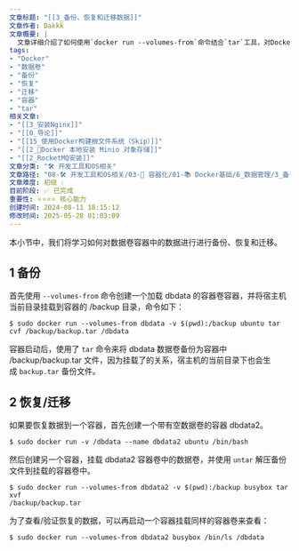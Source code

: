 ```yaml
---
文章标题: "[[3_备份、恢复和迁移数据]]" 
文章作者: Dakkk
文章概要: |
  文章详细介绍了如何使用`docker run --volumes-from`命令结合`tar`工具，对Docker数据卷容器中的数据进行高效的备份、恢复与迁移操作，并提供了具体命令示例。
tags:
- "Docker"
- "数据卷"
- "备份"
- "恢复"
- "迁移"
- "容器"
- "tar"
相关文章:
- "[[3_安装Nginx]]"
- "[[0_导论]]"
- "[[15_使用Docker构建根文件系统（Skip）]]"
- "[[2_📕Docker 本地安装 Minio 对象存储]]"
- "[[2_RocketMQ安装]]"
文章分类: "🛠️ 开发工具和OS相关"
文章路径: "08-🛠️ 开发工具和OS相关/03-🐋 容器化/01-📚 Docker基础/6_数据管理/3_备份、恢复和迁移数据.md"
文章难度: 初级 💧
目前阶段: ✅ 已完成
重要性: ⭐⭐⭐⭐ 核心能力
创建时间: 2024-08-11 18:15:12
修改时间: 2025-05-28 01:03:09
---
```


本小节中，我们将学习如何对数据卷容器中的数据进行进行备份、恢复和迁移。
## 1 备份

首先使用 `--volumes-from` 命令创建一个加载 dbdata 的容器卷容器，并将宿主机当前目录挂载到容器的 /backup 目录，命令如下：

```
$ sudo docker run --volumes-from dbdata -v $(pwd):/backup ubuntu tar cvf /backup/backup.tar /dbdata
```

容器启动后，使用了 `tar` 命令来将 dbdata 数据卷备份为容器中 /backup/backup.tar 文件，因为挂载了的关系，宿主机的当前目录下也会生成 `backup.tar` 备份文件。

## 2 恢复/迁移

如果要恢复数据到一个容器，首先创建一个带有空数据卷的容器 dbdata2。

```
$ sudo docker run -v /dbdata --name dbdata2 ubuntu /bin/bash
```

然后创建另一个容器，挂载 dbdata2 容器卷中的数据卷，并使用 `untar` 解压备份文件到挂载的容器卷中。

```
$ sudo docker run --volumes-from dbdata2 -v $(pwd):/backup busybox tar xvf
/backup/backup.tar
```

为了查看/验证恢复的数据，可以再启动一个容器挂载同样的容器卷来查看：

```
$ sudo docker run --volumes-from dbdata2 busybox /bin/ls /dbdata
```